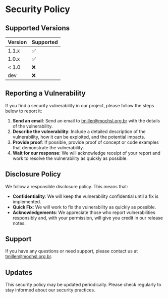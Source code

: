 # Security Policy

## Supported Versions

| Version | Supported          |
| ------- | ------------------ |
| 1.1.x   | :white_check_mark: |
| 1.0.x   | :white_check_mark: |
| < 1.0   | :x:                |
| dev     | :x:                |

## Reporting a Vulnerability

If you find a security vulnerability in our project, please follow the steps below to report it:

1. **Send an email**: Send an email to [tmiller@mochsl.org.br](mailto:tmiller@mochsl.org.br) with the details of the vulnerability.
2. **Describe the vulnerability**: Include a detailed description of the vulnerability, how it can be exploited, and the potential impacts.
3. **Provide proof**: If possible, provide proof of concept or code examples that demonstrate the vulnerability.
4. **Wait for our response**: We will acknowledge receipt of your report and work to resolve the vulnerability as quickly as possible.

## Disclosure Policy

We follow a responsible disclosure policy. This means that:

- **Confidentiality**: We will keep the vulnerability confidential until a fix is implemented.
- **Quick Fix**: We will work to fix the vulnerability as quickly as possible.
- **Acknowledgements**: We appreciate those who report vulnerabilities responsibly and, with your permission, will give you credit in our release notes.

## Support

If you have any questions or need support, please contact us at [tmiller@mochsl.org.br](mailto:tmiller@mochsl.org.br).

## Updates

This security policy may be updated periodically. Please check regularly to stay informed about our security practices.

